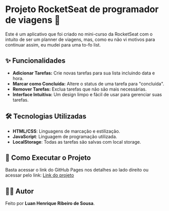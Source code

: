 # Projeto RocketSeat de programador de viagens 📝

Este é um aplicativo que foi criado no mini-curso da RocketSeat com o intuito de ser um planner de viagens, mas, como eu não vi motivos para continuar assim, eu mudei para uma to-fo list.

## ✨ Funcionalidades

* **Adicionar Tarefas:** Crie novas tarefas para sua lista incluindo data e hora.
* **Marcar como Concluída:** Altere o status de uma tarefa para "concluída".
* **Remover Tarefas:** Exclua tarefas que não são mais necessárias.
* **Interface Intuitiva:** Um design limpo e fácil de usar para gerenciar suas tarefas.

## 🛠️ Tecnologias Utilizadas

* **HTML/CSS**: Linguagens de marcação e estilização.
* **JavaScript**: Linguagem de programação utilizada.
* **LocalStorage**: Todas as tarefas são salvas com local storage.

## 🚀 Como Executar o Projeto

Basta acessar o link do GitHub Pages nos detalhes ao lado direito ou acessar pelo link: [Link do projeto](https://luan-h.github.io/ProjetoRocketseat/)

## 👨‍💻 Autor

Feito por **Luan Henrique Ribeiro de Sousa**.
